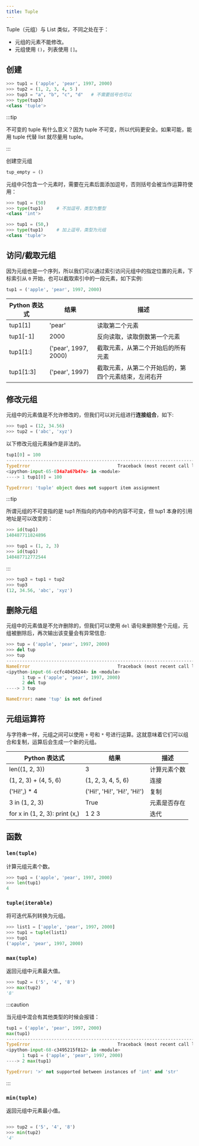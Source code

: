 ```yaml
---
title: Tuple
---
```


Tuple（元组）与 List 类似，不同之处在于：

- 元组的元素不能修改。
- 元组使用 `()`，列表使用 `[]`。

## 创建

```py
>>> tup1 = ('apple', 'pear', 1997, 2000)
>>> tup2 = (1, 2, 3, 4, 5 )
>>> tup3 = "a", "b", "c", "d"   # 不需要括号也可以
>>> type(tup3)
<class 'tuple'>
```

:::tip

不可变的 tuple 有什么意义？因为 tuple 不可变，所以代码更安全。如果可能，能用 tuple 代替 list 就尽量用 tuple。

:::

创建空元组

```py
tup_empty = ()
```

元组中只包含一个元素时，需要在元素后面添加逗号，否则括号会被当作运算符使用：

```py
>>> tup1 = (50)
>>> type(tup1)     # 不加逗号，类型为整型
<class 'int'>

>>> tup1 = (50,)
>>> type(tup1)     # 加上逗号，类型为元组
<class 'tuple'>
```

## 访问/截取元组

因为元组也是一个序列，所以我们可以通过索引访问元组中的指定位置的元素，下标索引从 `0` 开始，也可以截取索引中的一段元素，如下实例:

```py
tup1 = ('apple', 'pear', 1997, 2000)
```

| Python 表达式 | 结果 | 描述 |
| --- | --- | --- |
| tup1[1] | 'pear' | 读取第二个元素 |
| tup1[-1] | 2000 | 反向读取，读取倒数第一个元素 |
| tup1[1:] | ('pear', 1997, 2000) | 截取元素，从第二个开始后的所有元素 |
| tup1[1:3] | ('pear', 1997) | 截取元素，从第二个开始后的，第四个元素结束，左闭右开 |

## 修改元组

元组中的元素值是不允许修改的，但我们可以对元组进行**连接组合**，如下:

```py
>>> tup1 = (12, 34.56)
>>> tup2 = ('abc', 'xyz')
```

以下修改元组元素操作是非法的。

```py
tup1[0] = 100
---------------------------------------------------------------------------
TypeError                                 Traceback (most recent call last)
<ipython-input-65-034a7a67b47e> in <module>
----> 1 tup1[0] = 100

TypeError: 'tuple' object does not support item assignment
```

:::tip

所谓元组的不可变指的是 tup1 所指向的内存中的内容不可变，但 tup1 本身的引用地址是可以改变的：

```py
>>> id(tup1)
140487711824896

>>> tup1 = (1, 2, 3)
>>> id(tup1)
140487712772544
```

:::

```py
>>> tup3 = tup1 + tup2
>>> tup3
(12, 34.56, 'abc', 'xyz')
```

## 删除元组

元组中的元素值是不允许删除的，但我们可以使用 `del` 语句来删除整个元组，元组被删除后，再次输出该变量会有异常信息:

```py
>>> tup = ('apple', 'pear', 1997, 2000)
>>> del tup
>>> tup
---------------------------------------------------------------------------
NameError                                 Traceback (most recent call last)
<ipython-input-66-ccfc40456244> in <module>
      1 tup = ('apple', 'pear', 1997, 2000)
      2 del tup
----> 3 tup

NameError: name 'tup' is not defined
```

## 元组运算符

与字符串一样，元组之间可以使用 `+` 号和 `*` 号进行运算。这就意味着它们可以组合和复制，运算后会生成一个新的元组。

| Python 表达式                  | 结果                         | 描述         |
| ------------------------------ | ---------------------------- | ------------ |
| len((1, 2, 3))                 | 3                            | 计算元素个数 |
| (1, 2, 3) + (4, 5, 6)          | (1, 2, 3, 4, 5, 6)           | 连接         |
| ('Hi!',) \* 4                  | ('Hi!', 'Hi!', 'Hi!', 'Hi!') | 复制         |
| 3 in (1, 2, 3)                 | True                         | 元素是否存在 |
| for x in (1, 2, 3): print (x,) | 1 2 3                        | 迭代         |

## 函数

### `len(tuple)`

计算元组元素个数。

```py
>>> tup1 = ('apple', 'pear', 1997, 2000)
>>> len(tup1)
4
```

### `tuple(iterable)`

将可迭代系列转换为元组。

```py
>>> list1 = ['apple', 'pear', 1997, 2000]
>>> tup1 = tuple(list1)
>>> tup1
('apple', 'pear', 1997, 2000)
```

### `max(tuple)`

返回元组中元素最大值。

```py
>>> tup2 = ('5', '4', '8')
>>> max(tup2)
'8'
```

:::caution

当元组中混合有其他类型的时候会报错：

```py
tup1 = ('apple', 'pear', 1997, 2000)
max(tup1)
---------------------------------------------------------------------------
TypeError                                 Traceback (most recent call last)
<ipython-input-68-c3495215f812> in <module>
      1 tup1 = ('apple', 'pear', 1997, 2000)
----> 2 max(tup1)

TypeError: '>' not supported between instances of 'int' and 'str'
```

:::

### `min(tuple)`

返回元组中元素最小值。

```py

>>> tup2 = ('5', '4', '8')
>>> min(tup2)
'4'
```
